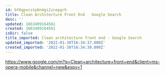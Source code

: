 ```yaml
---
id: bf6gpxcstp6n4gi2zcepgrh
title: Clean Architecture Front End   Google Search
desc: ''
updated: 1663409164561
created: 1663409164561
isDir: false
title_imported: Clean architecture front end - Google Search
updated_imported: '2022-01-30T16:34:37.000Z'
created_imported: '2022-01-30T16:34:30.000Z'
---
```


https://www.google.com/m?q=Clean+architecture+front+end&client=ms-opera-mobile&channel=new&espv=1